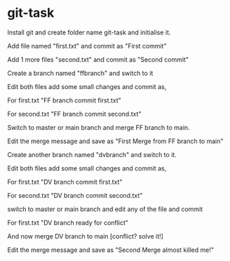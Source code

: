 # git-task

Install git and create folder name git-task and initialise it.

Add file named "first.txt" and commit as "First commit"

Add 1 more files "second.txt" and commit as "Second commit"

Create a branch named "ffbranch" and switch to it

Edit both files add some small changes and commit as, 

For first.txt "FF branch commit first.txt" 

For second.txt "FF branch commit second.txt"

Switch to master or main branch and merge FF branch to main.

Edit the merge message and save as "First Merge from FF branch to main"

Create another branch named "dvbranch" and switch to it.

Edit both files add some small changes and commit as, 

For first.txt "DV branch commit first.txt" 

For second.txt "DV branch commit second.txt"


switch to master or main branch and edit any of the file and commit 

For first.txt "DV branch ready for conflict"

And now merge DV branch to main [conflict? solve it!]

Edit the merge message and save as "Second Merge almost killed me!"
